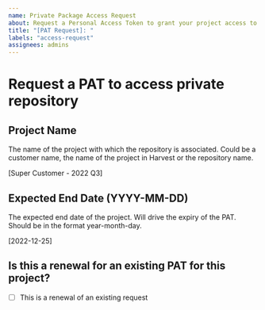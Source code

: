 ```yaml
---
name: Private Package Access Request
about: Request a Personal Access Token to grant your project access to Ingeno's private packages
title: "[PAT Request]: "
labels: "access-request"
assignees: admins
---
```


# Request a PAT to access private repository

## Project Name

The name of the project with which the repository is associated. Could be a customer name, the name of the project in Harvest or the repository name.

[Super Customer - 2022 Q3]

## Expected End Date (YYYY-MM-DD)

The expected end date of the project. Will drive the expiry of the PAT. Should be in the format year-month-day.

[2022-12-25]

## Is this a renewal for an existing PAT for this project?

- [ ] This is a renewal of an existing request
